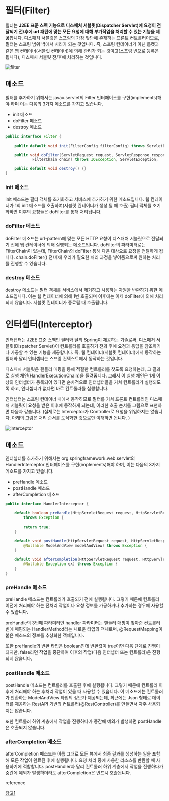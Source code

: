 # 필터(Filter)

필터는 **J2EE 표준 스펙 기능으로 디스패처 서블릿(Dispatcher Servlet)에 요청이 전달되기 전/후에 url 패턴에 맞는 모든 요청에 대해 부가작업을 처리할 수 있는 기능을 제공**합니다. 디스패처 서블릿은 스프링의 가장 앞단에 존재하는 프론트 컨트롤러이므로, 필터는 스프링 범위 밖에서 처리가 되는 것입니다. 즉, 스프링 컨테이너가 아닌 톰캣과 같은 웹 컨테이너(서블릿 컨테이너)에 의해 관리가 되는 것이고(스프링 빈으로 등록은 됩니다), 디스패처 서블릿 전/후에 처리하는 것입니다. 

![filter](https://github.com/Ahrang777/Ahrang777.github.io/assets/59478159/d9acbeba-0fc9-4f07-ae09-dfa8383a74e7)



## 메소드

필터를 추가하기 위해서는 javax.servlet의 Filter 인터페이스를 구현(implements)해야 하며 이는 다음의 3가지 메소드를 가지고 있습니다. 

- init 메소드
- doFilter 메소드
- destroy 메소드

```java
public interface Filter {

    public default void init(FilterConfig filterConfig) throws ServletException {}

    public void doFilter(ServletRequest request, ServletResponse response,
            FilterChain chain) throws IOException, ServletException;

    public default void destroy() {}
}
```



### init 메소드

init 메소드는 필터 객체를 초기화하고 서비스에 추가하기 위한 메소드입니다. 웹 컨테이너가 1회 init 메소드를 호출하여(서블릿 컨테이너가 생성 될 때 호출) 필터 객체를 초기화하면 이후의 요청들은 doFilter를 통해 처리됩니다.

### doFilter 메소드

doFilter 메소드는 url-pattern에 맞는 모든 HTTP 요청이 디스패처 서블릿으로 전달되기 전에 웹 컨테이너에 의해 실행되는 메소드입니다. doFilter의 파라미터로는 FilterChain이 있는데, FilterChain의 doFilter 통해 다음 대상으로 요청을 전달하게 됩니다. chain.doFilter() 전/후에 우리가 필요한 처리 과정을 넣어줌으로써 원하는 처리를 진행할 수 있습니다.



### destroy 메소드

destroy 메소드는 필터 객체를 서비스에서 제거하고 사용하는 자원을 반환하기 위한 메소드입니다. 이는 웹 컨테이너에 의해 1번 호출되며 이후에는 이제 doFilter에 의해 처리되지 않습니다. 서블릿 컨테이너가 종료될 때 호출됩니다. 



# 인터셉터(Interceptor)

인터셉터는 J2EE 표준 스펙인 필터와 달리 Spring이 제공하는 기술로써, 디스패처 서블릿(Dispatcher Servlet)이 컨트롤러를 호출하기 전과 후에 요청과 응답을 참조하거나 가공할 수 있는 기능을 제공합니다. 즉, 웹 컨테이너(서블릿 컨테이너)에서 동작하는 필터와 달리 인터셉터는 스프링 컨텍스트에서 동작하는 것입니다. 

디스패처 서블릿은 핸들러 매핑을 통해 적절한 컨트롤러를 찾도록 요청하는데, 그 결과로 실행 체인(HandlerExecutionChain)을 돌려줍니다. 그래서 이 실행 체인은 1개 이상의 인터셉터가 등록되어 있다면 순차적으로 인터셉터들을 거쳐 컨트롤러가 실행되도록 하고, 인터셉터가 없다면 바로 컨트롤러를 실행합니다.

인터셉터는 스프링 컨테이너 내에서 동작하므로 필터를 거쳐 프론트 컨트롤러인 디스패처 서블릿이 요청을 받은 이후에 동작하게 되는데, 이러한 호출 순서를 그림으로 표현하면 다음과 같습니다. (실제로는 Interceptor가 Controller로 요청을 위임하지는 않습니다. 아래의 그림은 처리 순서를 도식화한 것으로만 이해하면 됩니다. )

![interceptor](https://github.com/Ahrang777/Ahrang777.github.io/assets/59478159/8734202a-560c-4be0-aa67-9dd8020d4da9)



## 메소드

인터셉터를 추가하기 위해서는 org.springframework.web.servlet의 HandlerInterceptor 인터페이스를 구현(implements)해야 하며, 이는 다음의 3가지 메소드를 가지고 있습니다.

- preHandle 메소드
- postHandle 메소드
- afterCompletion 메소드



```java
public interface HandlerInterceptor {

    default boolean preHandle(HttpServletRequest request, HttpServletResponse response, Object handler)
        throws Exception {
        
        return true;
    }

    default void postHandle(HttpServletRequest request, HttpServletResponse response, Object handler,
        @Nullable ModelAndView modelAndView) throws Exception {
    }

    default void afterCompletion(HttpServletRequest request, HttpServletResponse response, Object handler,
        @Nullable Exception ex) throws Exception {
    }
}
```



### preHandle 메소드

preHandle 메소드는 컨트롤러가 호출되기 전에 실행됩니다. 그렇기 때문에 컨트롤러 이전에 처리해야 하는 전처리 작업이나 요청 정보를 가공하거나 추가하는 경우에 사용할 수 있습니다.

preHandle의 3번째 파라미터인 handler 파라미터는 핸들러 매핑이 찾아준 컨트롤러 빈에 매핑되는 HandlerMethod라는 새로운 타입의 객체로써, @RequestMapping이 붙은 메소드의 정보를 추상화한 객체입니다.

또한 preHandle의 반환 타입은 boolean인데 반환값이 true이면 다음 단계로 진행이 되지만, false라면 작업을 중단하여 이후의 작업(다음 인터셉터 또는 컨트롤러)은 진행되지 않습니다.

### postHandle 메소드

postHandle 메소드는 컨트롤러를 호출된 후에 실행됩니다. 그렇기 때문에 컨트롤러 이후에 처리해야 하는 후처리 작업이 있을 때 사용할 수 있습니다. 이 메소드에는 컨트롤러가 반환하는 ModelAndView 타입의 정보가 제공되는데, 최근에는 Json 형태로 데이터를 제공하는 RestAPI 기반의 컨트롤러(@RestController)를 만들면서 자주 사용되지는 않습니다.

또한 컨트롤러 하위 계층에서 작업을 진행하다가 중간에 예외가 발생하면 postHandle은 호출되지 않습니다.

### afterCompletion 메소드

afterCompletion 메소드는 이름 그대로 모든 뷰에서 최종 결과를 생성하는 일을 포함해 모든 작업이 완료된 후에 실행됩니다. 요청 처리 중에 사용한 리소스를 반환할 때 사용하기에 적합합니다. postHandler과 달리 컨트롤러 하위 계층에서 작업을 진행하다가 중간에 예외가 발생하더라도 afterCompletion은 반드시 호출됩니다.





reference

[참고1](https://mangkyu.tistory.com/173)
